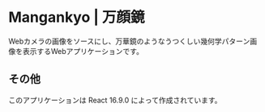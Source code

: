# Mangankyo | 万顔鏡
Webカメラの画像をソースにし、万華鏡のようなうつくしい幾何学パターン画像を表示するWebアプリケーションです。

## その他
このアプリケーションは React 16.9.0 によって作成されています。
